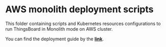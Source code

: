 # AWS monolith deployment scripts

This folder containing scripts and Kubernetes resources configurations to run ThingsBoard in Monolith mode on AWS cluster.

You can find the deployment guide by the [**link**](https://thingsboard.io/docs/user-guide/install/pe/cluster/aws-monolith-setup/).